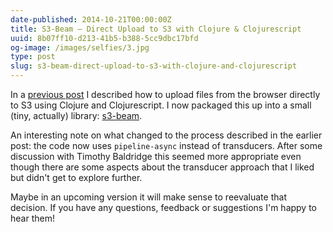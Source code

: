 ```yaml
---
date-published: 2014-10-21T00:00:00Z
title: S3-Beam — Direct Upload to S3 with Clojure & Clojurescript
uuid: 8b07ff10-d213-41b5-b388-5cc9dbc17bfd
og-image: /images/selfies/3.jpg
type: post
slug: s3-beam-direct-upload-to-s3-with-clojure-and-clojurescript
---
```


In a
[previous post](http://www.martinklepsch.org/posts/using-coreasync-and-transducers-for-direct-s3-upload.html)
I described how to upload files from the browser directly to S3 using
Clojure and Clojurescript. I now packaged this up into a small (tiny,
actually) library:
[s3-beam](https://github.com/martinklepsch/s3-beam).

An interesting note on what changed to the process described in the
earlier post: the code now uses `pipeline-async` instead of
transducers. After some discussion with Timothy Baldridge this seemed
more appropriate even though there are some aspects about the
transducer approach that I liked but didn't get to explore further.

Maybe in an upcoming version it will make sense to reevaluate that
decision. If you have any questions, feedback or suggestions I'm happy
to hear them!
